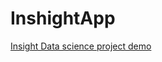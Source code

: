 # InshightApp


[Insight Data science project demo](https://github.com/sahbayahya/InsightApp/blob/master/Sahba_Demo_Z.pdf)
